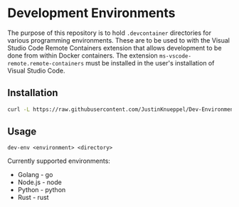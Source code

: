 # Development Environments

The purpose of this repository is to hold `.devcontainer` directories for various programming environments. These are to be used to with the Visual Studio Code Remote Containers extension that allows development to be done from within Docker containers. The extension `ms-vscode-remote.remote-containers` must be installed in the user's installation of Visual Studio Code.

## Installation

```bash
curl -L https://raw.githubusercontent.com/JustinKnueppel/Dev-Environments/master/install.sh | bash
```

## Usage

`dev-env <environment> <directory>`

Currently supported environments:

* Golang - go
* Node.js - node
* Python - python
* Rust - rust
